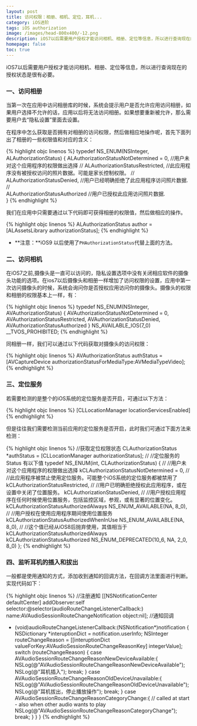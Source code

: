 ```yaml
---
layout: post
title: 访问权限：相册、相机、定位，耳机...
category: iOS进阶
tags: iOS authorization
image: /images/head-800x400/-12.png
description: iOS7以后需要用户授权才能访问相机、相册、定位等信息，所以进行查询现在的授权状态很有必要。
homepage: false
toc: true
---
```


iOS7以后需要用户授权才能访问相机、相册、定位等信息，所以进行查询现在的授权状态是很有必要。


### 一、访问相册
当第一次在应用中访问相册库的时候，系统会提示用户是否允许应用访问相册，如果用户选择不允许的话，应用以后将无法访问相册。如果想要重新被允许，那么需要用户去“隐私设置”里面去设置。

在程序中怎么获取是否拥有对相册的访问权限，然后做相应地操作呢，首先下面列出了相册的一些权限值和对应的含义：

{% highlight objc linenos %}
typedef NS_ENUM(NSInteger, ALAuthorizationStatus) {
	ALAuthorizationStatusNotDetermined = 0, 
	//用户未对这个应用程序的权限做出选择
	//
	ALAuthorizationStatusRestricted,
	//此应用程序没有被授权访问的照片数据。可能是家长控制权限。
	//        
	ALAuthorizationStatusDenied,
	//用户已经明确拒绝了此应用程序访问照片数据.
	//            
	ALAuthorizationStatusAuthorized
	//用户已授权此应用访问照片数据.         
}
{% endhighlight %}

我们在应用中只需要通过以下代码即可获得相册的权限值，然后做相应的操作。

{% highlight objc linenos %}
ALAuthorizationStatus author = [ALAssetsLibrary authorizationStatus];
{% endhighlight %}

* **注意：**iOS9 以后使用了`PHAuthorizationStatus`代替上面的方法。

### 二、访问相机

在iOS7之前,摄像头是一直可以访问的，隐私设置选项中没有关闭相应软件的摄像头功能的选项。在ios7以后摄像头和相册一样增加了访问权限的设置，应用中第一次访问摄像头的时候，系统会询问你是否授权应用访问你的摄像头。摄像头的权限和相册的权限基本上一样，有：

{% highlight objc linenos %}
typedef NS_ENUM(NSInteger, AVAuthorizationStatus) {
	AVAuthorizationStatusNotDetermined = 0,
	AVAuthorizationStatusRestricted,
	AVAuthorizationStatusDenied,
	AVAuthorizationStatusAuthorized
} NS_AVAILABLE_IOS(7_0) __TVOS_PROHIBITED;
{% endhighlight %}

同相册一样，我们可以通过以下代码获取对摄像头的访问权限：

{% highlight objc linenos %}
AVAuthorizationStatus authStatus = [AVCaptureDevice authorizationStatusForMediaType:AVMediaTypeVideo];  
{% endhighlight %}

### 三、定位服务

若需要检测的是整个的iOS系统的定位服务是否开启，可通过以下方法：

{% highlight objc linenos %}
[CLLocationManager locationServicesEnabled] 
{% endhighlight %}

但是往往我们需要检测当前应用的定位服务是否开启，此时我们可通过下面方法来检测：

{% highlight objc linenos %}
	//获取定位权限状态
    CLAuthorizationStatus *authStatus = [CLLocationManager authorizationStatus];
	//
	//定位服务的 Status 有以下值
typedef NS_ENUM(int, CLAuthorizationStatus) {
	//
	//用户未对这个应用程序的权限做出选择
	kCLAuthorizationStatusNotDetermined = 0,
	//
	//此应用程序被禁止使用定位服务。可能整个iOS系统的定位服务都被禁用了
	kCLAuthorizationStatusRestricted,
	// 
	//用户已明确拒绝授权此应用程序，或在设置中关闭了位置服务。
	kCLAuthorizationStatusDenied,
	//
	//用户授权应用程序在任何时候使用位置服务，包括监控区域，参观，或有显著的位置变化。 
	kCLAuthorizationStatusAuthorizedAlways NS_ENUM_AVAILABLE(NA, 8_0),
	//
	//用户授权在使用应用程序期间使用位置服务
	kCLAuthorizationStatusAuthorizedWhenInUse NS_ENUM_AVAILABLE(NA, 8_0),
	// 
	//这个值已经从iOS8后抛弃使用，其值相当于kCLAuthorizationStatusAuthorizedAlways
	kCLAuthorizationStatusAuthorized NS_ENUM_DEPRECATED(10_6, NA, 2_0, 8_0) 
};
{% endhighlight %}

### 四、监听耳机的插入和拔出
 
一般都是使用通知的方式，添加收到通知的回调方法，在回调方法里面进行判断。实现代码如下：

{% highlight objc linenos %}
//注册通知
[[NSNotificationCenter defaultCenter] addObserver:self selector:@selector(audioRouteChangeListenerCallback:) name:AVAudioSessionRouteChangeNotification object:nil];
//通知回调
- (void)audioRouteChangeListenerCallback:(NSNotification*)notification
{
	NSDictionary *interuptionDict = notification.userInfo;
	NSInteger routeChangeReason = [[interuptionDict valueForKey:AVAudioSessionRouteChangeReasonKey] integerValue];
	switch (routeChangeReason) {
		case AVAudioSessionRouteChangeReasonNewDeviceAvailable:{
			NSLog(@"AVAudioSessionRouteChangeReasonNewDeviceAvailable");
			NSLog(@"耳机插入");
			break;
		}
		case AVAudioSessionRouteChangeReasonOldDeviceUnavailable:{
			NSLog(@"AVAudioSessionRouteChangeReasonOldDeviceUnavailable");
			NSLog(@"耳机拔出，停止播放操作");
			break;
		}
		case AVAudioSessionRouteChangeReasonCategoryChange:{
			// called at start - also when other audio wants to play
			NSLog(@"AVAudioSessionRouteChangeReasonCategoryChange");
			break;
		}
	}
}
{% endhighlight %}












